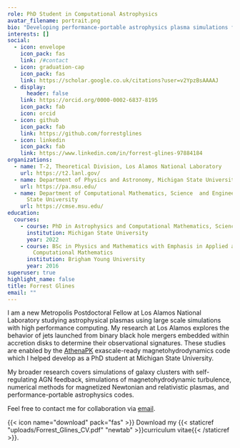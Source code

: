 ```yaml
---
role: PhD Student in Computational Astrophysics
avatar_filename: portrait.png
bio: "Developing performance-portable astrophysics plasma simulations for exascale computers"
interests: []
social:
  - icon: envelope
    icon_pack: fas
    link: /#contact
  - icon: graduation-cap
    icon_pack: fas
    link: https://scholar.google.co.uk/citations?user=v2YpzBsAAAAJ
  - display:
      header: false
    link: https://orcid.org/0000-0002-6837-8195
    icon_pack: fab
    icon: orcid
  - icon: github
    icon_pack: fab
    link: https://github.com/forrestglines
  - icon: linkedin
    icon_pack: fab
    link: https://www.linkedin.com/in/forrest-glines-97884184
organizations:
  - name: T-2, Theoretical Division, Los Alamos National Laboratory
    url: https://t2.lanl.gov/
  - name: Department of Physics and Astronomy, Michigan State University
    url: https://pa.msu.edu/
  - name: Department of Computational Mathematics, Science  and Engineering, Michigan
      State University
    url: https://cmse.msu.edu/
education:
  courses:
    - course: PhD in Astrophysics and Computational Mathematics, Science and Engineering
      institution: Michigan State University
      year: 2022
    - course: BSc in Physics and Mathematics with Emphasis in Applied and
        Computational Mathematics
      institution: Brigham Young University
      year: 2016
superuser: true
highlight_name: false
title: Forrest Glines
email: ""
---
```

I am a new Metropolis Postdoctoral Fellow at Los Alamos
National Laboratory studying astrophysical plasmas using large scale
simulations with high performance computing. My research at Los Alamos explores
the behavior of jets launched from binary black hole mergers embedded within
accretion disks to determine their observational signatures. These studies are
enabled by the
[AthenaPK](https://gitlab.com/theias/hpc/jmstone/athena-parthenon/athenapk)
exascale-ready magnetohydrodynamics code which I helped develop as a PhD
student at Michigan State University.

My broader research covers simulations of galaxy clusters with self-regulating
AGN feedback, simulations of magnetohydrodynamic turbulence, numerical methods
for magnetized Newtonian and relativistic plasmas, and performance-portable
    astrophysics codes.

Feel free to contact me for collaboration via [email](mailto:glines@lanl.gov).

{{< icon name="download" pack="fas" >}} Download my {{< staticref "uploads/Forrest_Glines_CV.pdf" "newtab" >}}curriculum vitae{{< /staticref >}}.
